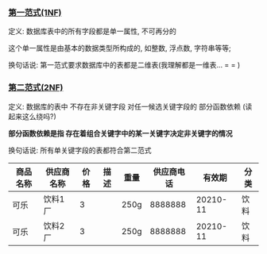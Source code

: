 ### [第一范式(1NF)](https://www.imooc.com/video/1915)

定义: 数据库表中的所有字段都是单一属性, 不可再分的

这个单一属性是由基本的数据类型所构成的, 如整数, 浮点数, 字符串等等;

换句话说: 第一范式要求数据库中的表都是二维表(我理解都是一维表...  = = )

### [第二范式(2NF)](https://www.imooc.com/video/1916)

定义: 数据库的表中 不存在非关键字段 对任一候选关键字段的 部分函数依赖
(读起来这么绕吗?)

**部分函数依赖是指 存在着组合关键字中的某一关键字决定非关键字的情况**

换句话说: 所有单关键字段的表都符合第二范式

商品名称|供应商名称|价格|描述|重量|供应商电话|有效期   |分类
--------|----------|----|----|----|----------|---------|--------
可乐    | 饮料1厂  | 3  |    |250g|8888888   | 20210-11|饮料
可乐    | 饮料2厂  | 3  |    |250g|8888888   | 20210-11|饮料


